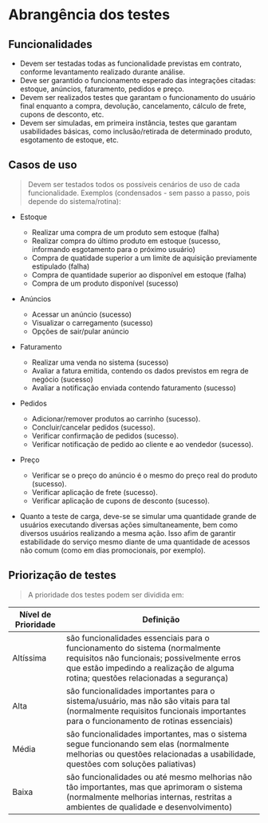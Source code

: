 # Abrangência dos testes

## Funcionalidades
- Devem ser testadas todas as funcionalidade previstas em contrato, conforme levantamento realizado durante análise. 
- Deve ser garantido o funcionamento esperado das integrações citadas: estoque, anúncios, faturamento, pedidos e preço.
- Devem ser realizados testes que garantam o funcionamento do usuário final enquanto a compra, devolução, cancelamento, cálculo de frete, cupons de desconto, etc.
- Devem ser simuladas, em primeira instância, testes que garantam usabilidades básicas, como inclusão/retirada de determinado produto, esgotamento de estoque, etc.

## Casos de uso
> Devem ser testados todos os possíveis cenários de uso de cada funcionalidade. Exemplos (condensados - sem passo a passo, pois depende do sistema/rotina):
- Estoque
  - Realizar uma compra de um produto sem estoque (falha)
  - Realizar compra do último produto em estoque (sucesso, informando esgotamento para o próximo usuário)
  - Compra de quatidade superior a um limite de aquisição previamente estipulado (falha)
  - Compra de quantidade superior ao disponível em estoque (falha)
  - Compra de um produto disponível (sucesso)
- Anúncios
  - Acessar un anúncio (sucesso)
  - Visualizar o carregamento (sucesso)
  - Opções de sair/pular anúncio
- Faturamento
  - Realizar uma venda no sistema (sucesso)
  - Avaliar a fatura emitida, contendo os dados previstos em regra de negócio (sucesso)
  - Avaliar a notificação enviada contendo faturamento (sucesso)
- Pedidos
  - Adicionar/remover produtos ao carrinho (sucesso).
  - Concluir/cancelar pedidos (sucesso).
  - Verificar confirmação de pedidos (sucesso).
  - Verificar notificação de pedido ao cliente e ao vendedor (sucesso).
- Preço
  - Verificar se o preço do anúncio é o mesmo do preço real do produto (sucesso).
  - Verificar aplicação de frete (sucesso).
  - Verificar aplicação de cupons de desconto (sucesso).

- Quanto a teste de carga, deve-se se simular uma quantidade grande de usuários executando diversas ações simultaneamente, bem como diversos usuários realizando a mesma ação. Isso afim de garantir estabilidade do serviço mesmo diante de uma quantidade de acessos não comum (como em dias promocionais, por exemplo).

## Priorização de testes
> A prioridade dos testes podem ser dividida em:

| Nível de Prioridade | Definição |
| ---                 | ---       |
| Altíssima           | são funcionalidades essenciais para o funcionamento do sistema (normalmente requisitos não funcionais; possivelmente erros que estão impedindo a realização de alguma rotina; questões relacionadas a segurança) |
| Alta                | são funcionalidades importantes para o sistema/usuário, mas não são vitais para tal (normalmente requisitos funcionais importantes para o funcionamento de rotinas essenciais)|
| Média               | são funcionalidades importantes, mas o sistema segue funcionando sem elas (normalmente melhorias ou questões relacionadas a usabilidade, questões com soluções paliativas) |
| Baixa              | são funcionalidades ou até mesmo melhorias não tão importantes, mas que aprimoram o sistema (normalmente melhorias internas, restritas a ambientes de qualidade e desenvolvimento) |
